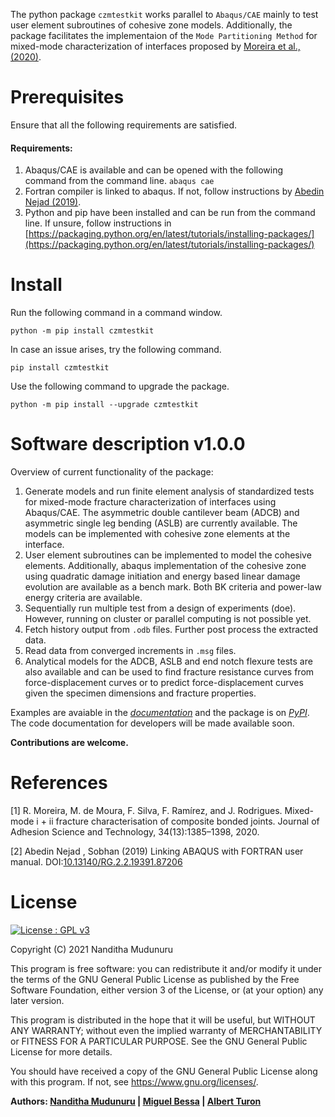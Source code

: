 The python package ``czmtestkit`` works parallel to ``Abaqus/CAE`` mainly to test user element subroutines of cohesive zone models.
Additionally, the package facilitates the implementaion of the ``Mode Partitioning Method`` for mixed-mode characterization of interfaces proposed by [Moreira et al., (2020)](#1).

# Prerequisites

Ensure that all the following requirements are satisfied.

#### Requirements:
1. Abaqus/CAE is available and can be opened with the following command from the command line.
    ``` abaqus cae ```
2. Fortran compiler is linked to abaqus. If not, follow instructions by [Abedin Nejad (2019)](#2).
3. Python and pip have been installed and can be run from the command line. If unsure, follow instructions in [https://packaging.python.org/en/latest/tutorials/installing-packages/](https://packaging.python.org/en/latest/tutorials/installing-packages/) 


# Install

Run the following command in a command window.

``` python -m pip install czmtestkit ```

In case an issue arises, try the following command.

``` pip install czmtestkit ```

Use the following command to upgrade the package.

``` python -m pip install --upgrade czmtestkit ```


# Software description v1.0.0

Overview of current functionality of the package:

1) Generate models and run finite element analysis of standardized tests for mixed-mode fracture characterization of interfaces using Abaqus/CAE. The asymmetric double cantilever beam (ADCB) and asymmetric single leg bending (ASLB) are currently available. The models can be implemented with cohesive zone elements at the interface. 
1) User element subroutines can be implemented to model the cohesive elements. Additionally, abaqus implementation of the cohesive zone using quadratic damage initiation and energy based linear damage evolution are available as a bench mark. Both BK criteria and power-law energy criteria are available.
1) Sequentially run multiple test from a design of experiments (doe). However, running on cluster or parallel computing is not possible yet.
1) Fetch history output from `.odb` files. Further post process the extracted data. 
1) Read data from converged increments in `.msg` files.
1) Analytical models for the ADCB, ASLB and end notch flexure tests are also available and can be used to find fracture resistance curves from force-displacement curves or to predict force-displacement curves given the specimen dimensions and fracture properties.

Examples are avaiable in the *[documentation](https://czmtestkit.readthedocs.io/en/latest/)* and the package is on *[PyPI](https://pypi.org/project/czmtestkit/)*. 
The code documentation for developers will be made available soon.


**Contributions are welcome.**


# References
<a id="1">[1]</a> R. Moreira, M. de Moura, F. Silva, F. Ramírez, and J. Rodrigues. Mixed-mode i + ii fracture characterisation of composite bonded joints. Journal of Adhesion Science and Technology, 34(13):1385–1398, 2020.

<a id="2">[2]</a> Abedin Nejad , Sobhan (2019) Linking ABAQUS with FORTRAN user manual. DOI:[10.13140/RG.2.2.19391.87206](http://dx.doi.org/10.13140/RG.2.2.19391.87206)

# License
[![License : GPL v3](https://img.shields.io/badge/License-GPLv3-blue.svg)](https://www.gnu.org/licenses/gpl-3.0)    

Copyright (C) 2021  Nanditha Mudunuru

This program is free software: you can redistribute it and/or modify it under the terms of the GNU General Public License as published by the Free Software Foundation, either version 3 of the License, or (at your option) any later version.

This program is distributed in the hope that it will be useful, but WITHOUT ANY WARRANTY; without even the implied warranty of MERCHANTABILITY or FITNESS FOR A PARTICULAR PURPOSE.  See the GNU General Public License for more details.

You should have received a copy of the GNU General Public License along with this program. If not, see <https://www.gnu.org/licenses/>. 

**Authors: [Nanditha Mudunuru](https://in.linkedin.com/in/nanditha-mudunuru-952296104)  |  [Miguel Bessa](https://scholar.google.com/citations?user=jzDs_6sAAAAJ&hl=en)  |  [Albert Turon](https://scholar.google.com/citations?user=0ylSC9wAAAAJ&hl=en)**
